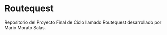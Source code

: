 # Routequest

Repositorio del Proyecto Final de Ciclo llamado Routequest desarrollado por Mario Morato Salas.
